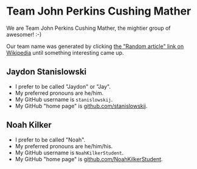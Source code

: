 # Team John Perkins Cushing Mather

We are Team John Perkins Cushing Mather, the mightier group of awesomer! :-)

Our team name was generated by clicking [the "Random article" link on
Wikipedia](https://en.wikipedia.org/wiki/Special:Random)
until something interesting came up.

## Jaydon Stanislowski

* I prefer to be called "Jaydon" or "Jay".
* My preferred pronouns are he/him.
* My GitHub username is `stanislowskij`.
* My GitHub "home page" is [github.com/stanislowskij](https://github.com/stanislowskij/).

## Noah Kilker

* I prefer to be called "Noah".
* My preferred pronouns are he/him/his.
* My GitHub username is `NoahKilkerStudent`.
* My GitHub "home page" is [github.com/NoahKilkerStudent](https://github.com/NoahKilkerStudent/).
